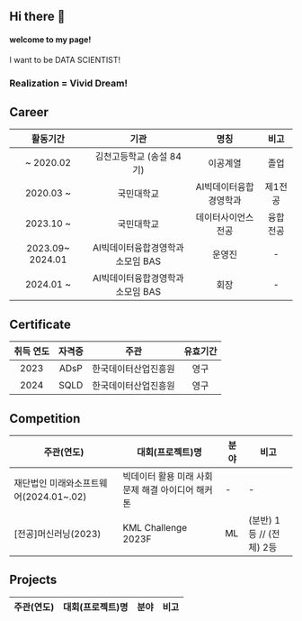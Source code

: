 ## Hi there 👋
#### welcome to my page!
I want to be DATA SCIENTIST! 

### Realization = Vivid Dream!

## Career
| 활동기간 | 기관 | 명칭 | 비고 |
| :------: | :------: | :------: | :------: |
| ~ 2020.02 | 김천고등학교 (송설 84기) | 이공계열 | 졸업 |
| 2020.03 ~ | 국민대학교 | AI빅데이터융합경영학과 | 제1전공 |
| 2023.10 ~ | 국민대학교 | 데이터사이언스전공 | 융합전공 |
| 2023.09~ 2024.01 | AI빅데이터융합경영학과 소모임 BAS | 운영진 | - |
| 2024.01 ~  | AI빅데이터융합경영학과 소모임 BAS | 회장 | - |


## Certificate
|취득 연도|자격증|주관|유효기간|
| :------: | :------: | :------: | :------: |
|2023|ADsP|한국데이터산업진흥원|영구|
|2024|SQLD|한국데이터산업진흥원|영구|


## Competition
|주관(연도)|대회(프로젝트)명|분야|비고|
|------|---|---|---|
|재단법인 미래와소프트웨어(2024.01~.02)| 빅데이터 활용 미래 사회문제 해결 아이디어 해커톤 | - | - |
|[전공]머신러닝(2023)|KML Challenge 2023F| ML |(분반) 1등 // (전체) 2등|
## Projects
|주관(연도)|대회(프로젝트)명|분야|비고|
|------|---|---|---|

<!--
**sangwook01/sangwook01** is a ✨ _special_ ✨ repository because its `README.md` (this file) appears on your GitHub profile.

Here are some ideas to get you started:

- 🔭 I’m currently working on ... KOOKMIN.univ 
- 🌱 I’m currently learning ...
- 👯 I’m looking to collaborate on ...
- 🤔 I’m looking for help with ...
- 💬 Ask me about ...
- 📫 How to reach me: ...
- 😄 Pronouns: ...
- ⚡ Fun fact: ...
-->

